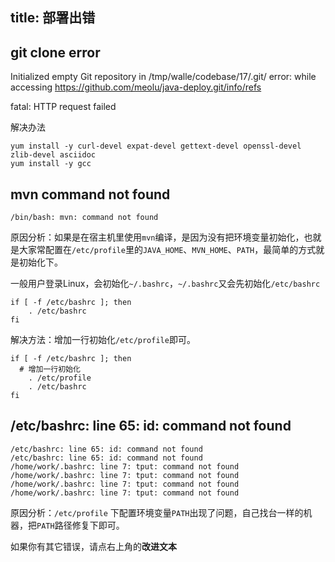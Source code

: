 title: 部署出错
---

## git clone error
Initialized empty Git repository in /tmp/walle/codebase/17/.git/
 error: while accessing https://github.com/meolu/java-deploy.git/info/refs

fatal: HTTP request failed

解决办法
 ```
 yum install -y curl-devel expat-devel gettext-devel openssl-devel zlib-devel asciidoc
 yum install -y gcc
 ```

## mvn command not found
`/bin/bash: mvn: command not found`

原因分析：如果是在宿主机里使用`mvn`编译，是因为没有把环境变量初始化，也就是大家常配置在`/etc/profile`里的`JAVA_HOME`、`MVN_HOME`、`PATH`，最简单的方式就是初始化下。

一般用户登录Linux，会初始化`~/.bashrc`，`~/.bashrc`又会先初始化`/etc/bashrc`

```
if [ -f /etc/bashrc ]; then
	. /etc/bashrc
fi
```

解决方法：增加一行初始化`/etc/profile`即可。

```
if [ -f /etc/bashrc ]; then
  # 增加一行初始化
	. /etc/profile
	. /etc/bashrc
fi
```


## /etc/bashrc: line 65: id: command not found
```
/etc/bashrc: line 65: id: command not found
/etc/bashrc: line 65: id: command not found
/home/work/.bashrc: line 7: tput: command not found
/home/work/.bashrc: line 7: tput: command not found
/home/work/.bashrc: line 7: tput: command not found
/home/work/.bashrc: line 7: tput: command not found
```

原因分析：`/etc/profile` 下配置环境变量`PATH`出现了问题，自己找台一样的机器，把`PATH`路径修复下即可。


如果你有其它错误，请点右上角的**改进文本**


<br><br><br>
